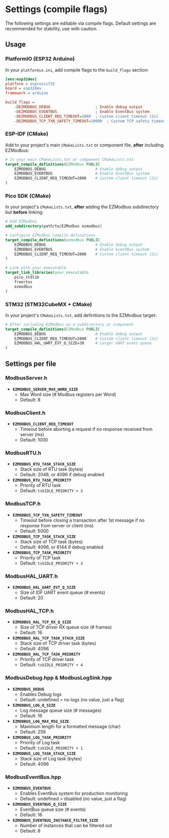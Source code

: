 # Settings (compile flags)

The following settings are editable via compile flags. Default settings are recommended for stability, use with caution.

## Usage

### PlatformIO (ESP32 Arduino)

In your `platformio.ini`, add compile flags to the `build_flags` section:

```ini
[env:esp32dev]
platform = espressif32
board = esp32dev
framework = arduino

build_flags =
    -DEZMODBUS_DEBUG                    ; Enable debug output
    -DEZMODBUS_EVENTBUS                 ; Enable EventBus system
    -DEZMODBUS_CLIENT_REQ_TIMEOUT=2000  ; Custom client timeout (2s)
    -DEZMODBUS_TCP_TXN_SAFETY_TIMEOUT=10000  ; Custom TCP safety timeout (10s)
```

### ESP-IDF (CMake)

Add to your project's main `CMakeLists.txt` or component file, **after** including EZModbus:

```cmake
# In your main CMakeLists.txt or component CMakeLists.txt
target_compile_definitions(EZModbus PUBLIC
    EZMODBUS_DEBUG                      # Enable debug output
    EZMODBUS_EVENTBUS                   # Enable EventBus system
    EZMODBUS_CLIENT_REQ_TIMEOUT=2000    # Custom client timeout (2s)
)
```

### Pico SDK (CMake)

In your project's `CMakeLists.txt`, **after** adding the EZModbus subdirectory but **before** linking:

```cmake
# Add EZModbus
add_subdirectory(path/to/EZModbus ezmodbus)

# Configure EZModbus compile definitions
target_compile_definitions(ezmodbus PUBLIC 
    EZMODBUS_DEBUG                      # Enable debug output
    EZMODBUS_EVENTBUS                   # Enable EventBus system
    EZMODBUS_CLIENT_REQ_TIMEOUT=2000    # Custom client timeout (2s)
)

# Link with your executable
target_link_libraries(your_executable
    pico_stdlib
    freertos
    ezmodbus
)
```

### STM32 (STM32CubeMX + CMake)

In your project's `CMakeLists.txt`, add definitions to the EZModbus target:

```cmake
# After including EZModbus as a subdirectory or component
target_compile_definitions(EZModbus PUBLIC
    EZMODBUS_DEBUG                      # Enable debug output  
    EZMODBUS_CLIENT_REQ_TIMEOUT=2000    # Custom client timeout (2s)
    EZMODBUS_HAL_UART_EVT_Q_SIZE=30     # Larger UART event queue
)
```

## Settings per file

### ModbusServer.h

* **`EZMODBUS_SERVER_MAX_WORD_SIZE`**
    * Max Word size (# Modbus registers per Word)
    * Default: 8

### ModbusClient.h

* **`EZMODBUS_CLIENT_REQ_TIMEOUT`**
    * Timeout before aborting a request if no response received from server (ms)
    * Default: 1000

### ModbusRTU.h

* **`EZMODBUS_RTU_TASK_STACK_SIZE`**
    * Stack size of RTU task (bytes)
    * Default: 2048, or 4096 if debug enabled
* **`EZMODBUS_RTU_TASK_PRIORITY`**
    * Priority of RTU task
    * Default: `tskIDLE_PRIORITY + 3`

### ModbusTCP.h

* **`EZMODBUS_TCP_TXN_SAFETY_TIMEOUT`**
    * Timeout before closing a transaction after 1st message if no response from server or client (ms)
    * Default: 5000
* **`EZMODBUS_TCP_TASK_STACK_SIZE`**
    * Stack size of TCP task (bytes)
    * Default: 4096, or 6144 if debug enabled
* **`EZMODBUS_TCP_TASK_PRIORITY`**
    * Priority of TCP task
    * Default: `tskIDLE_PRIORITY + 3`

### ModbusHAL_UART.h

* **`EZMODBUS_HAL_UART_EVT_Q_SIZE`**
    * Size of IDF UART event queue (# events)
    * Default: 20

### ModbusHAL_TCP.h

* **`EZMODBUS_HAL_TCP_RX_Q_SIZE`**
    * Size of TCP driver RX queue size (# frames)
    * Default: 16
* **`EZMODBUS_HAL_TCP_TASK_STACK_SIZE`**
    * Stack size of TCP driver task (bytes)
    * Default: 4096
* **`EZMODBUS_HAL_TCP_TASK_PRIORITY`**
    * Priority of TCP driver task
    * Default: `tskIDLE_PRIORITY + 4`

### ModbusDebug.hpp & ModbusLogSink.hpp

* **`EZMODBUS_DEBUG`**
    * Enables Debug logs
    * Default: undefined = no logs (no value, just a flag)
* **`EZMODBUS_LOG_Q_SIZE`**
    * Log message queue size (# messages)
    * Default: 16
* **`EZMODBUS_LOG_MAX_MSG_SIZE`**
    * Maximum length for a formatted message (char)
    * Default: 256
* **`EZMODBUS_LOG_TASK_PRIORITY`**
    * Priority of Log task
    * Default: `tskIDLE_PRIORITY + 1`
* **`EZMODBUS_LOG_TASK_STACK_SIZE`**
    * Stack size of Log task (bytes)
    * Default: 4096

### ModbusEventBus.hpp

* **`EZMODBUS_EVENTBUS`**
    * Enables EventBus system for production monitoring
    * Default: undefined = disabled (no value, just a flag)
* **`EZMODBUS_EVENTBUS_Q_SIZE`**
    * EventBus queue size (# events)
    * Default: 16
* **`EZMODBUS_EVENTBUS_INSTANCE_FILTER_SIZE`**
    * Number of instances that can be filtered out
    * Default: 8

